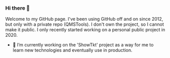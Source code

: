 ### Hi there 👋

Welcome to my GitHub page.  I've been using GitHub off and on since 2012, but only with a private repo (QMSTools).  I don't own the project, so I cannot make it public.  I only recently started working on a personal public project in 2020.

- 🔭 I’m currently working on the 'ShowTkt' project as a way for me to learn new technologies and eventually use in production.
